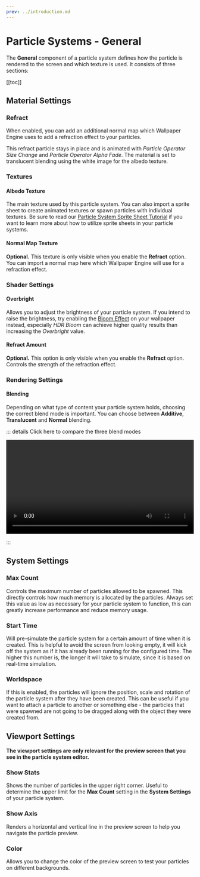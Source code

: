 ```yaml
---
prev: ../introduction.md
---
```


# Particle Systems - General

The **General** component of a particle system defines how the particle is rendered to the screen and which texture is used. It consists of three sections:

[[toc]]

## Material Settings

### Refract

When enabled, you can add an additional normal map which Wallpaper Engine uses to add a refraction effect to your particles.

This refract particle stays in place and is animated with *Particle Operator Size Change* and *Particle Operator Alpha Fade*. The material is set to translucent blending using the white image for the albedo texture. 

### Textures

#### Albedo Texture

The main texture used by this particle system. You can also import a sprite sheet to create animated textures or spawn particles with individual textures. Be sure to read our [Particle System Sprite Sheet Tutorial](/wallpaper-engine-docs/scene/particles/tutorial/spritesheet) if you want to learn more about how to utilize sprite sheets in your particle systems.

#### Normal Map Texture

**Optional.** This texture is only visible when you enable the **Refract** option. You can import a normal map here which Wallpaper Engine will use for a refraction effect.

### Shader Settings

#### Overbright

Allows you to adjust the brightness of your particle system. If you intend to raise the brightness, try enabling the [Bloom Effect](/wallpaper-engine-docs/scene/effects/bloom) on your wallpaper instead, especially *HDR Bloom* can achieve higher quality results than increasing the *Overbright* value.

#### Refract Amount

**Optional.** This option is only visible when you enable the **Refract** option. Controls the strength of the refraction effect.

### Rendering Settings

#### Blending

Depending on what type of content your particle system holds, choosing the correct blend mode is important. You can choose between **Additive**, **Translucent** and **Normal** blending.

::: details Click here to compare the three blend modes

<video width="100%" controls loop>
  <source :src="$withBase('/videos/particle_system_blending.mp4')" type="video/mp4">
  Your browser does not support the video tag.
</video>

:::

## System Settings

### Max Count

Controls the maximum number of particles allowed to be spawned. This directly controls how much memory is allocated by the particles. Always set this value as low as necessary for your particle system to function, this can greatly increase performance and reduce memory usage.

### Start Time

Will pre-simulate the particle system for a certain amount of time when it is created. This is helpful to avoid the screen from looking empty, it will kick off the system as if it has already been running for the configured time. The higher this number is, the longer it will take to simulate, since it is based on real-time simulation.

### Worldspace

If this is enabled, the particles will ignore the position, scale and rotation of the particle system after they have been created. This can be useful if you want to attach a particle to another or something else - the particles that were spawned are not going to be dragged along with the object they were created from.

## Viewport Settings

**The viewport settings are only relevant for the preview screen that you see in the particle system editor.**

### Show Stats

Shows the number of particles in the upper right corner. Useful to determine the upper limit for the **Max Count** setting in the **System Settings** of your particle system.

### Show Axis

Renders a horizontal and vertical line in the preview screen to help you navigate the particle preview.

### Color

Allows you to change the color of the preview screen to test your particles on different backgrounds.